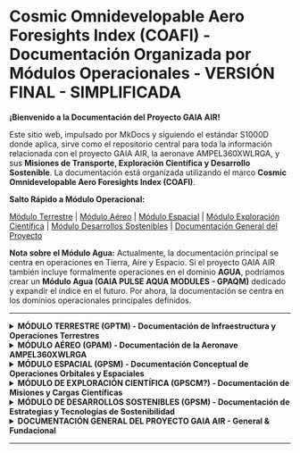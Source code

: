 # Cosmic Omnidevelopable Aero Foresights Index (COAFI) - Documentación Organizada por Módulos Operacionales - VERSIÓN FINAL - SIMPLIFICADA

**¡Bienvenido a la Documentación del Proyecto GAIA AIR!**

Este sitio web, impulsado por MkDocs y siguiendo el estándar S1000D donde aplica, sirve como el repositorio central para toda la información relacionada con el proyecto GAIA AIR, la aeronave AMPEL360XWLRGA, y sus **Misiones de Transporte, Exploración Científica y Desarrollo Sostenible**. La documentación está organizada utilizando el marco **Cosmic Omnidevelopable Aero Foresights Index (COAFI)**.

**Salto Rápido a Módulo Operacional:**

[Módulo Terrestre](#modulo-tierra-final) | [Módulo Aéreo](#modulo-aire-final) | [Módulo Espacial](#modulo-espacio-final) | [Módulo Exploración Científica](#modulo-ciencia-final) | [Módulo Desarrollos Sostenibles](#modulo-sostenibilidad-final) | [Documentación General del Proyecto](#documentacion-general-final)

**Nota sobre el Módulo Agua:**  Actualmente, la documentación principal se centra en operaciones en Tierra, Aire y Espacio. Si el proyecto GAIA AIR también incluye formalmente operaciones en el dominio **AGUA**, podríamos crear un **Módulo Agua (GAIA PULSE AQUA MODULES - GPAQM)** dedicado y expandir el índice en el futuro. Por ahora, la documentación se centra en los dominios operacionales principales definidos.

---

<details>
<summary id="modulo-tierra-final"><b>MÓDULO TERRESTRE (GPTM) - Documentación de Infraestructura y Operaciones Terrestres</b></summary>

[Volver Arriba](#cosmic-omnidevelopable-aero-foresights-index-coafi---documentación-organizada-por-módulos-operacionales-versión-final---simplificada)

**Nombre del Módulo Operacional:** MÓDULO TERRESTRE (GPTM)

**Introducción:** *Documentación de la infraestructura terrestre, sistemas de soporte y operaciones en tierra para GAIA AIR.*

**Documentos Incluidos:**

*   📄 **IN:** GPTM-VERT-0301-001-A - **Vertiport Design Standards and Specifications**
*   📄 **IN:** GPTM-VERT-0301-002-A - **Vertiport Operational Procedures Manual**
*   📄 **IN:** GPTM-VERT-0301-003-A - **Landing Zone Requirements and Guidelines**
*   📄 **IN:** GPTM-VERT-0301-004-A - **Vertiport Security Protocols**
*   📄 **IN:** GPTM-VERT-0301-005-A - **Emergency Response Plan for Vertiports**
*   📄 **IN:** GPTM-MRO-0302-001-A - **Maintenance Facility Design and Layout**
*   📄 **IN:** GPTM-MRO-0302-002-A - **Maintenance Equipment and Tooling Specifications**
*   📄 **IN:** GPTM-MRO-0302-003-A - **Spare Parts Inventory Management System**
*   📄 **IN:** GPTM-MRO-0302-004-A - **Ground Support Equipment (GSE) Manual**
*   📄 **IN:** GPTM-MRO-0302-005-A - **Hazardous Materials Handling Procedures (MRO)**
*   📄 **IN:** GPTM-ATC-0303-001-A - **Ground Control Station (GCS) Architecture**
*   📄 **IN:** GPTM-ATC-0303-002-A - **Air Traffic Management (ATM) Integration Plan**
*   📄 **IN:** GPTM-ATC-0303-003-A - **Communication Protocols with Existing Airspace**
*   📄 **IN:** GPTM-ATC-0303-004-A - **Weather Monitoring and Integration Systems (Ground)**
*   📄 **IN:** GPTM-ATC-0303-005-A - **Navigation and Surveillance Ground Infrastructure**
*   📄 **IN:** GPTM-PWR-0304-001-A - **Vertiport Charging Station Design**
*   📄 **IN:** GPTM-PWR-0304-002-A - **Energy Storage Solutions at Vertiports**
*   📄 **IN:** GPTM-PWR-0304-003-A - **Renewable Energy Integration Plan for Ground Operations**
*   📄 **IN:** GPTM-PWR-0304-004-A - **Hydrogen Fuel Production and Distribution (if applicable)**
*   📄 **IN:** GPTM-PWR-0304-005-A - **Power Grid Interface and Management System**
*   📄 **IN:** GPTM-DCOM-0305-001-A - **Ground Communication Network Architecture**
*   📄 **IN:** GPTM-DCOM-0305-002-A - **Data Security Protocols for Ground Systems**
*   📄 **IN:** GPTM-DCOM-0305-003-A - **Vertiport Data Management System**
*   📄 **IN:** GPTM-DCOM-0305-004-A - **Maintenance Data Management System (Ground)**
*   📄 **IN:** GPTM-DCOM-0305-005-A - **Integration with National/Regional Data Networks**
*   📄 **IN:** GPTM-SEC-0306-001-A - **Vertiport Security System Design**
*   📄 **IN:** GPTM-SEC-0306-002-A - **Maintenance Facility Security Protocols**
*   📄 **IN:** GPTM-SEC-0306-003-A - **Cybersecurity Measures for Ground Infrastructure**
*   📄 **IN:** GPTM-SEC-0306-004-A - **Personnel Security and Access Control (Ground)**
*   📄 **IN:** GPTM-SEC-0306-005-A - **Surveillance Systems and Monitoring (Ground)**
*   📄 **IN:** GPTM-REG-0307-001-A - **Vertiport Certification and Licensing Requirements**
*   📄 **IN:** GPTM-REG-0307-002-A - **Environmental Regulations for Ground Operations**
*   📄 **IN:** GPTM-REG-0307-003-A - **Safety Standards Compliance (Ground Infrastructure)**
*   📄 **IN:** GPTM-REG-0307-004-A - **Zoning and Land Use Regulations for Vertiports**
        *   📄 **IN:** GPTM-REG-0307-005-A - **Accessibility Standards for Vertiports**

</details>

<details>
<summary id="modulo-aire-final"><b>MÓDULO AÉREO (GPAM) - Documentación de la Aeronave AMPEL360XWLRGA</b></summary>

[Volver Arriba](#cosmic-omnidevelopable-aero-foresights-index-coafi---documentación-organizada-por-módulos-operacionales-versión-final---simplificada)

**Nombre del Módulo Operacional:** MÓDULO AÉREO (GPAM)

**Introducción:** *Documentación técnica completa de la aeronave AMPEL360XWLRGA para operaciones atmosféricas.*

**Documentos Incluidos:**

*   📄 **IN:** GPAM-AMPEL-0201-ATA - **2.1.1 ATA Chapters** *(Sección que contiene todos los Capítulos ATA 05-99 -  ver detalle en la sección colapsable de Part II en la documentación completa)*
*   📄 **IN:** GPAM-AMPEL-0202-GEN - **2.2 AMPEL360XWLRGA - General Documents** *(Documentos generales a nivel de aeronave)*
*   📄 **IN:** GPAM-AMPEL-0203-MM - **2.3 AMPEL360XWLRGA - Maintenance Manuals** *(Manuales de Mantenimiento de la Aeronave)*
*   📄 **IN:** GPAM-AMPEL-0204-IPC - **2.4 AMPEL360XWLRGA - Illustrated Parts Catalog (IPC)** *(Catálogo Ilustrado de Partes)*
*   📄 **IN:** GPOM-FOM-0401-001-A - **GAIA AIR Flight Operations Manual (FOM) - Master Document** *(Manual de Operaciones de Vuelo - Master)*
*   📄 **IN:** GPOM-FCTM-0402-001-A - **GAIA AIR Flight Crew Training Manual (FCTM) - Master Document** *(Manual de Entrenamiento de Tripulación de Vuelo - Master)*
*   📄 **IN:** GPOM-CCTM-0403-001-A - **GAIA AIR Cabin Crew Training Manual (CCTM) - Master Document** *(Manual de Entrenamiento de Tripulación de Cabina - Master)*

</details>

<details>
<summary id="modulo-espacio-final"><b>MÓDULO ESPACIAL (GPSM) - Documentación Conceptual de Operaciones Orbitales y Espaciales</b></summary>

[Volver Arriba](#cosmic-omnidevelopable-aero-foresights-index-coafi---documentación-organizada-por-módulos-operacionales-versión-final---simplificada)

**Nombre del Módulo Operacional:** MÓDULO ESPACIAL (GPSM)

**Introducción:** *Documentación conceptual y de planificación para futuras operaciones orbitales y espaciales de GAIA PULSE.*

**Documentos Incluidos:**

*   📄 **IN:** GP-ID-FUT-0109-004-A - **Galactic and Interstellar Ambitions (Long-Term Vision)**
*   📄 **IN:** GPQM-COMP-0901-001-A - **Quantum Computing Applications Overview - GAIA AIR Project**
*   📄 **IN:** GPQM-SENS-0902-001-A - **Quantum Sensors Applications Overview - GAIA AIR Project**
*   📄 **IN:** GPQM-COMM-0903-001-A - **Quantum Communication and Security Overview - GAIA AIR Project**

</details>

<details>
<summary id="modulo-ciencia-final"><b>MÓDULO DE EXPLORACIÓN CIENTÍFICA (GPSCM?) - Documentación de Misiones y Cargas Científicas</b></summary>

[Volver Arriba](#cosmic-omnidevelopable-aero-foresights-index-coafi---documentación-organizada-por-módulos-operacionales-versión-final---simplificada)

**Nombre del Módulo Operacional:** MÓDULO DE EXPLORACIÓN CIENTÍFICA (GPSCM?)

**Introduction:** *Documentación conceptual y de planificación para futuras misiones de exploración científica de GAIA PULSE en diversos dominios.*

**Documentos Incluidos:**

*   📄 **IN:** GP-ID-FDIR-0104-004-A - **“Blue Sky” Research Initiatives and Concepts**
*   📄 **IN:** GPQM-SENS-0902-020-A - **Quantum Sensors for Greenhouse Gas Monitoring (Airborne)**
*   📄 **IN:** GPQM-SENS-0902-021-A - **Quantum Sensors for Air Quality Measurement (Real-time)**
*   📄 **IN:** GPQM-SENS-0902-022-A - **Quantum Sensors for Atmospheric Composition Analysis**
*   📄 **IN:** GPQM-SENS-0902-023-A - **Quantum Sensors for Ice and Rain Detection (Enhanced)**
        *   📄 **IN:** GPQM-SENS-0902-024-A - **Quantum Sensors for Turbulence Detection and Prediction**

</details>

<details>
<summary id="modulo-sostenibilidad-final"><b>MÓDULO DE DESARROLLOS SOSTENIBLES (GPSM) - Documentación de Estrategias y Tecnologías de Sostenibilidad</b></summary>

[Volver Arriba](#cosmic-omnidevelopable-aero-foresights-index-coafi---documentación-organizada-por-módulos-operacionales-versión-final---simplificada)

**Nombre del Módulo Operacional:** MÓDULO DE DESARROLLOS SOSTENIBLES (GPSM)

**Introduction:** *Documentación que abarca las estrategias, principios de diseño, operaciones y cumplimiento normativo en materia de sostenibilidad para todo el proyecto GAIA AIR.*

**Documentos Incluidos:**

*   📄 **IN:** GP-ID-VIS-0101-003-A - **Sustainability Commitment**
*   📄 **IN:** GPSM-EIA-0601-001-A - **Comprehensive Environmental Impact Assessment - AMPEL360XWLRGA Operations**
*   📄 **IN:** GPSM-DES-0602-001-A - **Sustainable Design Principles - AMPEL360XWLRGA**
*   📄 **IN:** GPSM-OPS-0603-001-A - **Sustainable Flight Operations Manual - AMPEL360XWLRGA**
*   📄 **IN:** GPSM-REG-0604-001-A - **Environmental Regulatory Compliance Framework - Aviation**
*   📄 **IN:** GPMM-PROC-0501-034-A - **Sustainable Manufacturing Practices**
*    📄 **IN:** GPMM-SUPPLY-0504-006-A - **Ethical Sourcing and Sustainability in Supply Chain**

</details>


<details>
<summary id="documentacion-general-final"><b>DOCUMENTACIÓN GENERAL DEL PROYECTO GAIA AIR - General & Fundacional</b></summary>

[Volver Arriba](#cosmic-omnidevelopable-aero-foresights-index-coafi---documentación-organizada-por-módulos-operacionales-versión-final---simplificada)

**Nombre del Módulo de Documentación General:** DOCUMENTACIÓN GENERAL DEL PROYECTO GAIA AIR

**Enfoque del Módulo:** *Documentación general y fundacional que aplica a todo el proyecto GAIA AIR.*

**Documentos Incluidos:**

*   📄 **IN:** GP-GG-CHRT-0101-001-A - **GAIA AIR Project Charter**
*   📄 **IN:** GP-GG-GOV-0101-002-A - **GAIA AIR Governance Structure and Processes**
*   📄 **IN:** GP-GG-RISK-0101-003-A - **GAIA AIR Risk Management Framework**
*   📄 **IN:** GP-GG-COMM-0101-004-A - **GAIA AIR Communication Plan**
*   📄 **IN:** GP-ID-VIS-0101-001-A - **Long-Term Vision Statement**
*   📄 **IN:** GP-ID-VIS-0101-002-A - **Core Principles and Values**
*   📄 **IN:** GP-ID-HIST-0102-001-A - **Founding Principles and Early Concepts**
*   📄 **IN:** GP-ID-HIST-0102-002-A - **Major Technological Milestones**
*   📄 **IN:** GP-ID-HIST-0102-003-A - **Roadmap Evolution**
*   📄 **IN:** GP-ID-STAT-0103-001-A - **Current Project Status Report**
*   📄 **IN:** GP-ID-COAFI-0106-001-A - **Cosmic Index (COAFI) Introduction and Overview**
*   📄 **IN:** GP-ID-COAFI-0106-002-A - **COAFI User Guide and Navigation Manual**
*   📄 **IN:** GP-ID-NUMNAM-0110-001-A - **GAIA AIR Numbering and Naming Conventions**

</details>

---




